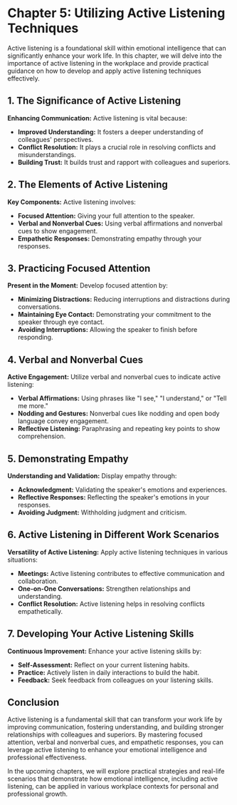 Chapter 5: Utilizing Active Listening Techniques
================================================

Active listening is a foundational skill within emotional intelligence that can significantly enhance your work life. In this chapter, we will delve into the importance of active listening in the workplace and provide practical guidance on how to develop and apply active listening techniques effectively.

**1. The Significance of Active Listening**
-------------------------------------------

**Enhancing Communication:** Active listening is vital because:

* **Improved Understanding:** It fosters a deeper understanding of colleagues' perspectives.
* **Conflict Resolution:** It plays a crucial role in resolving conflicts and misunderstandings.
* **Building Trust:** It builds trust and rapport with colleagues and superiors.

**2. The Elements of Active Listening**
---------------------------------------

**Key Components:** Active listening involves:

* **Focused Attention:** Giving your full attention to the speaker.
* **Verbal and Nonverbal Cues:** Using verbal affirmations and nonverbal cues to show engagement.
* **Empathetic Responses:** Demonstrating empathy through your responses.

**3. Practicing Focused Attention**
-----------------------------------

**Present in the Moment:** Develop focused attention by:

* **Minimizing Distractions:** Reducing interruptions and distractions during conversations.
* **Maintaining Eye Contact:** Demonstrating your commitment to the speaker through eye contact.
* **Avoiding Interruptions:** Allowing the speaker to finish before responding.

**4. Verbal and Nonverbal Cues**
--------------------------------

**Active Engagement:** Utilize verbal and nonverbal cues to indicate active listening:

* **Verbal Affirmations:** Using phrases like "I see," "I understand," or "Tell me more."
* **Nodding and Gestures:** Nonverbal cues like nodding and open body language convey engagement.
* **Reflective Listening:** Paraphrasing and repeating key points to show comprehension.

**5. Demonstrating Empathy**
----------------------------

**Understanding and Validation:** Display empathy through:

* **Acknowledgment:** Validating the speaker's emotions and experiences.
* **Reflective Responses:** Reflecting the speaker's emotions in your responses.
* **Avoiding Judgment:** Withholding judgment and criticism.

**6. Active Listening in Different Work Scenarios**
---------------------------------------------------

**Versatility of Active Listening:** Apply active listening techniques in various situations:

* **Meetings:** Active listening contributes to effective communication and collaboration.
* **One-on-One Conversations:** Strengthen relationships and understanding.
* **Conflict Resolution:** Active listening helps in resolving conflicts empathetically.

**7. Developing Your Active Listening Skills**
----------------------------------------------

**Continuous Improvement:** Enhance your active listening skills by:

* **Self-Assessment:** Reflect on your current listening habits.
* **Practice:** Actively listen in daily interactions to build the habit.
* **Feedback:** Seek feedback from colleagues on your listening skills.

**Conclusion**
--------------

Active listening is a fundamental skill that can transform your work life by improving communication, fostering understanding, and building stronger relationships with colleagues and superiors. By mastering focused attention, verbal and nonverbal cues, and empathetic responses, you can leverage active listening to enhance your emotional intelligence and professional effectiveness.

In the upcoming chapters, we will explore practical strategies and real-life scenarios that demonstrate how emotional intelligence, including active listening, can be applied in various workplace contexts for personal and professional growth.
